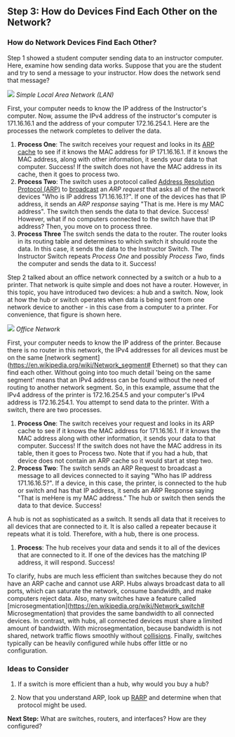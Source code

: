 
## Step 3: How do Devices Find Each Other on the Network?

### How do Network Devices Find Each Other?

Step 1 showed a student computer sending data to an instructor computer. Here, examine how sending data works. Suppose that you are the student and try to send a message to your instructor. How does the network send that message?

![](/posts/files/networking-101-the-basics/assets/images/the-network.png)
*Simple Local Area Network (LAN)*

First, your computer needs to know the IP address of the Instructor's computer. Now, assume the IPv4 address of the instructor's computer is 171.16.16.1 and the address of your computer 172.16.254.1. Here are the processes the network completes to deliver the data.

1. **Process One**: The switch receives your request and looks in its [ARP cache](http://networkengineering.stackexchange.com/questions/5023/what-is-the-main-purposes-of-arp-cache-in-the-switch) to see if it knows the MAC address for IP 171.16.16.1. If it knows the MAC address, along with other information, it sends your data to that computer. Success! If the switch does not have the MAC address in its cache, then it goes to process two.
2. **Process Two**: The switch uses a protocol called [Address Resolution Protocol (ARP)](https://en.wikipedia.org/wiki/Address_Resolution_Protocol) to [broadcast](https://en.wikipedia.org/wiki/Broadcasting_%28networking%29) an *ARP request* that asks all of the network devices "Who is IP address 171.16.16.1?". If one of the devices has that IP address, it sends an *ARP response* saying "That is me. Here is my MAC address". The switch then sends the data to that device. Success! However, what if no computers connected to the switch have that IP address? Then, you move on to process three.
3. **Process Three** The switch sends the data to the router. The router looks in its routing table and determines to which switch it should route the data. In this case, it sends the data to the Instructor Switch. The Instructor Switch repeats *Process One* and possibly *Process Two*, finds the computer and sends the data to it. Success!

Step 2 talked about an office network connected by a switch or a hub to a printer. That network is quite simple and does not have a router. However, in this topic, you have introduced two devices: a hub and a switch. Now, look at how the hub or switch operates when data is being sent from one network device to another - in this case from a computer to a printer. For convenience, that figure is shown here.

![](/posts/files/networking-101-the-basics/assets/images/office-network.png)
*Office Network*

First, your computer needs to know the IP address of the printer. Because there is no router in this network, the IPv4 addresses for all devices must be on the same [network segment](https://en.wikipedia.org/wiki/Network_segment# Ethernet) so that they can find each other. Without going into too much detail 'being on the same segment' means that an IPv4 address can be found without the need of routing to another network segment. So, in this example, assume that the IPv4 address of the printer is 172.16.254.5 and your computer's IPv4 address is 172.16.254.1. You attempt to send data to the printer. With a switch, there are two processes.

1. **Process One**: The switch receives your request and looks in its ARP cache to see if it knows the MAC address for 171.16.16.1. If it knows the MAC address along with other information, it sends your data to that computer. Success! If the switch does not have the MAC address in its table, then it goes to Process two. Note that if you had a hub, that device does not contain an ARP cache so it would start at step two.
2. **Process Two**: The switch sends an ARP Request to broadcast a message to all devices connected to it saying "Who has IP address 171.16.16.5?". If a device, in this case, the printer, is connected to the hub or switch and has that IP address, it sends an ARP Response saying "That is meHere is my MAC address." The hub or switch then sends the data to that device. Success!  

A hub is not as sophisticated as a switch. It sends all data that it receives to all devices that are connected to it. It is also called a repeater because it repeats what it is told. Therefore, with a hub, there is one process.

1. **Process**: The hub receives your data and sends it to all of the devices that are connected to it. If one of the devices has the matching IP address, it will respond. Success!

To clarify, hubs are much less efficient than switches because they do not have an ARP cache and cannot use ARP. Hubs always broadcast data to all ports, which can saturate the network, consume bandwidth, and make computers reject data. Also, many switches have a feature called [microsegmentation](https://en.wikipedia.org/wiki/Network_switch# Microsegmentation) that provides the same bandwidth to all connected devices. In contrast, with hubs, all connected devices must share a limited amount of bandwidth. With microsegmentation, because bandwidth is not shared, network traffic flows smoothly without [collisions](http://searchnetworking.techtarget.com/definition/collision). Finally, switches typically can be heavily configured while hubs offer little or no configuration.

### Ideas to Consider
1. If a switch is more efficient than a hub, why would you buy a hub?

2. Now that you understand ARP, look up [RARP](http://searchnetworking.techtarget.com/definition/Reverse-Address-Resolution-Protocol) and determine when that protocol might be used.

**Next Step:**  What are switches, routers, and interfaces? How are they configured?

